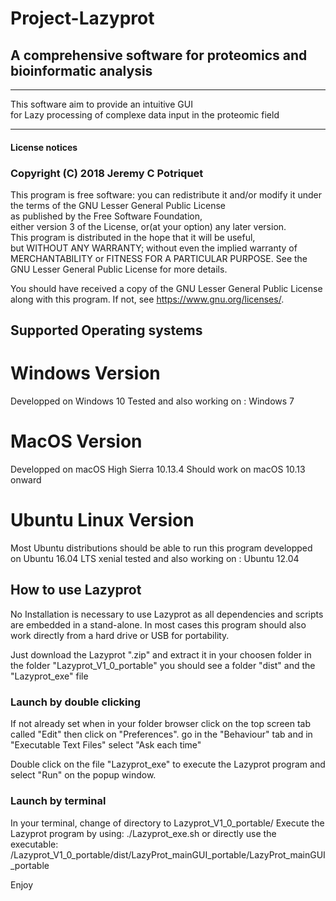 # Project-Lazyprot
## A comprehensive software for proteomics and bioinformatic analysis

-----------------------------------------------------------------------------                               

This software aim to provide an intuitive GUI               
for Lazy processing of complexe data input in the proteomic field       
                                                                           
-----------------------------------------------------------------------------
#### License notices

### Copyright (C) 2018 Jeremy C Potriquet                                
This program is free software: you can redistribute it and/or modify 
it under the terms of the GNU Lesser General Public License         
as published by the Free Software Foundation,                       
either version 3 of the License, or(at your option) any later version.                                                                                                   
This program is distributed in the hope that it will be useful,      
but WITHOUT ANY WARRANTY; without even the implied warranty of      
MERCHANTABILITY or FITNESS FOR A PARTICULAR PURPOSE.  See the       
GNU Lesser General Public License for more details.              
                                                                          
You should have received a copy of the GNU Lesser General Public License
along with this program.  If not, see <https://www.gnu.org/licenses/>.  



## Supported Operating systems ##
# Windows Version #
Developped on Windows 10
Tested and also working on : Windows 7
# MacOS Version #
Developped on macOS High Sierra 10.13.4
Should work on macOS 10.13 onward
# Ubuntu Linux Version #
Most Ubuntu distributions should be able to run this program
developped on Ubuntu 16.04 LTS  xenial
tested and also working on : Ubuntu 12.04

## How to use Lazyprot ##

No Installation is necessary to use Lazyprot as all dependencies and
scripts are embedded in a stand-alone.
In most cases this program should also work directly from a hard drive or USB
for portability.

Just download the Lazyprot ".zip" and extract it in your choosen folder
in the folder "Lazyprot_V1_0_portable" you should see a folder "dist"
and the "Lazyprot_exe" file

### Launch by double clicking ###
If not already set when in your folder browser click on the top screen tab
called "Edit" then click on "Preferences". go in the "Behaviour" tab and
in "Executable Text Files" select "Ask each time"

Double click on the file "Lazyprot_exe" to execute the Lazyprot program
and select "Run" on the popup window.

### Launch by terminal ###
In your terminal, change of directory to Lazyprot_V1_0_portable/
Execute the Lazyprot program by using:
./Lazyprot_exe.sh
or directly use the executable:
/Lazyprot_V1_0_portable/dist/LazyProt_mainGUI_portable/LazyProt_mainGUI_portable

Enjoy
